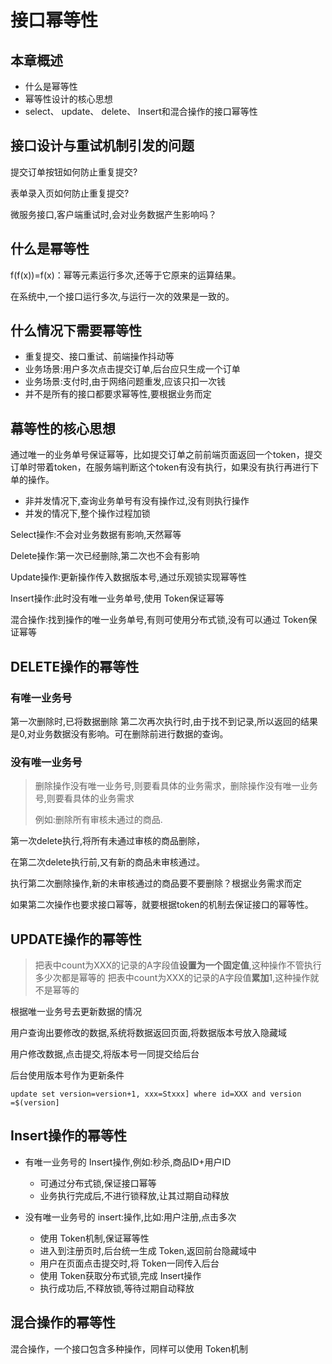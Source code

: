 # 接口幂等性

## 本章概述

* 什么是幂等性
* 幂等性设计的核心思想
* select、 update、 delete、 Insert和混合操作的接口幂等性

## 接口设计与重试机制引发的问题

提交订单按钮如何防止重复提交?

表单录入页如何防止重复提交?

微服务接口,客户端重试时,会对业务数据产生影响吗？

## 什么是幂等性

f(f(x))=f(x)：幂等元素运行多次,还等于它原来的运算结果。

在系统中,一个接口运行多次,与运行一次的效果是一致的。

## 什么情况下需要幂等性

* 重复提交、接口重试、前端操作抖动等
* 业务场景:用户多次点击提交订单,后台应只生成一个订单
* 业务场景:支付时,由于网络问题重发,应该只扣一次钱
* 并不是所有的接口都要求幂等性,要根据业务而定

## 幕等性的核心思想

通过唯一的业务单号保证幂等，比如提交订单之前前端页面返回一个token，提交订单时带着token，在服务端判断这个token有没有执行，如果没有执行再进行下单的操作。

* 非并发情况下,查询业务单号有没有操作过,没有则执行操作
* 并发的情况下,整个操作过程加锁

Select操作:不会对业务数据有影响,天然幂等

Delete操作:第一次已经删除,第二次也不会有影响

Update操作:更新操作传入数据版本号,通过乐观锁实现幂等性

Insert操作:此时没有唯一业务单号,使用 Token保证幂等

混合操作:找到操作的唯一业务单号,有则可使用分布式锁,没有可以通过 Token保证幂等

## DELETE操作的幂等性

### 有唯一业务号

第一次删除时,已将数据删除
第二次再次执行时,由于找不到记录,所以返回的结果是0,对业务数据没有影响。可在删除前进行数据的查询。

### 没有唯一业务号

> 删除操作没有唯一业务号,则要看具体的业务需求，删除操作没有唯一业务号,则要看具体的业务需求
>
> 例如:删除所有审核未通过的商品.

第一次delete执行,将所有未通过审核的商品删除，

在第二次delete执行前,又有新的商品未审核通过。

执行第二次删除操作,新的未审核通过的商品要不要删除？根据业务需求而定

如果第二次操作也要求接口幂等，就要根据token的机制去保证接口的幂等性。

## UPDATE操作的幂等性

>把表中count为XXX的记录的A字段值**设置为一个固定值**,这种操作不管执行多少次都是幂等的
>把表中count为XXX的记录的A字段值**累加**1,这种操作就不是幂等的

根据唯一业务号去更新数据的情况

用户查询出要修改的数据,系统将数据返回页面,将数据版本号放入隐藏域

用户修改数据,点击提交,将版本号一同提交给后台

后台使用版本号作为更新条件

```mysql
update set version=version+1, xxx=Stxxx] where id=XXX and version =$(version]
```

## Insert操作的幂等性

* 有唯一业务号的 Insert操作,例如:秒杀,商品ID+用户ID
  * 可通过分布式锁,保证接口幂等
  * 业务执行完成后,不进行锁释放,让其过期自动释放

* 没有唯一业务号的 insert:操作,比如:用户注册,点击多次
  * 使用 Token机制,保证幂等性
  * 进入到注册页时,后台统一生成 Token,返回前台隐藏域中
  * 用户在页面点击提交时,将 Token一同传入后台
  * 使用 Token获取分布式锁,完成 Insert操作
  * 执行成功后,不释放锁,等待过期自动释放

## 混合操作的幂等性

混合操作，一个接口包含多种操作，同样可以使用 Token机制

